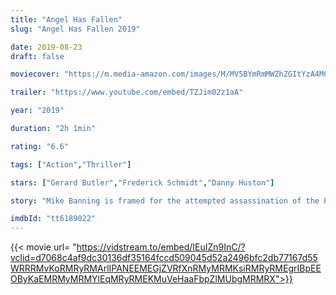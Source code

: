 ```yaml
---
title: "Angel Has Fallen"
slug: "Angel Has Fallen 2019"

date: 2019-08-23
draft: false

moviecover: "https://m.media-amazon.com/images/M/MV5BYmRmMWZhZGItYzA4MC00ZDYyLWE0OTMtYmM0MWRiN2Q4NGU2XkEyXkFqcGdeQXVyMjMxOTE0ODA@._V1_UX182_CR0,0,182,268_AL_.jpg"

trailer: "https://www.youtube.com/embed/TZJim02z1aA"

year: "2019"

duration: "2h 1min"

rating: "6.6"

tags: ["Action","Thriller"]

stars: ["Gerard Butler","Frederick Schmidt","Danny Huston"]

story: "Mike Banning is framed for the attempted assassination of the President and must evade his own agency and the FBI as he tries to uncover the real threat."

imdbId: "tt6189022"
---
```


{{< movie url= "https://vidstream.to/embed/IEuIZn9InC/?vclid=d7068c4af9dc30136df35164fccd509045d52a2496bfc2db77167d55WRRRMvKoRMRyRMArlIPANEEMEGjZVRfXnRMyMRMKsiRMRyRMEgrIBpEEOByKaEMRMyMRMYlEqMRyRMEKMuVeHaaFbpZlMUbgMRMRX">}}
